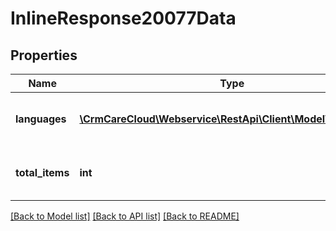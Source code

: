# InlineResponse20077Data

## Properties
Name | Type | Description | Notes
------------ | ------------- | ------------- | -------------
**languages** | [**\CrmCareCloud\Webservice\RestApi\Client\Model\Language[]**](Language.md) | List of the language codes by ISO 639-1. | [optional] 
**total_items** | **int** | The number of all found languages. | [optional] 

[[Back to Model list]](../../README.md#documentation-for-models) [[Back to API list]](../../README.md#documentation-for-api-endpoints) [[Back to README]](../../README.md)

